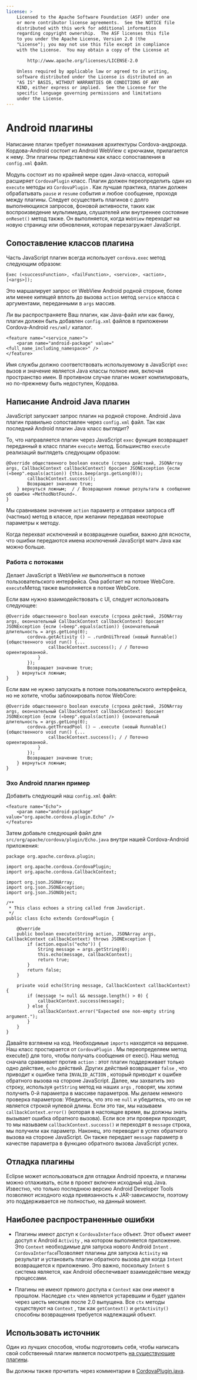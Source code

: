 ```yaml
---
license: >
    Licensed to the Apache Software Foundation (ASF) under one
    or more contributor license agreements.  See the NOTICE file
    distributed with this work for additional information
    regarding copyright ownership.  The ASF licenses this file
    to you under the Apache License, Version 2.0 (the
    "License"); you may not use this file except in compliance
    with the License.  You may obtain a copy of the License at

        http://www.apache.org/licenses/LICENSE-2.0

    Unless required by applicable law or agreed to in writing,
    software distributed under the License is distributed on an
    "AS IS" BASIS, WITHOUT WARRANTIES OR CONDITIONS OF ANY
    KIND, either express or implied.  See the License for the
    specific language governing permissions and limitations
    under the License.
---
```


# Android плагины

Написание плагин требует понимания архитектуры Cordova-андроида. Кордова-Android состоит из Android WebView с крючками, прилагается к нему. Эти плагины представлены как класс сопоставления в `config.xml` файл.

Модуль состоит из по крайней мере один Java-класса, который расширяет `CordovaPlugin` класс. Плагин должен переопределить один из `execute` методы из `CordovaPlugin` . Как лучшая практика, плагин должен обрабатывать `pause` и `resume` события и любое сообщение, проходя между плагины. Следует осуществить плагинов с долго выполняющихся запросов, фоновой активности, таких как воспроизведение мультимедиа, слушателей или внутреннее состояние `onReset()` метод также. Он выполняется, когда `WebView` переходит на новую страницу или обновления, которая перезагружает JavaScript.

## Сопоставление классов плагина

Часть JavaScript плагин всегда использует `cordova.exec` метод следующим образом:

    Exec (<successFunction>, <failFunction>, <service>, <action>, [<args>]);
    

Это маршалирует запрос от WebView Android родной стороне, более или менее кипящей вплоть до вызова `action` метод `service` класса с аргументами, переданными в `args` массив.

Ли вы распространяете Ваш плагин, как Java-файл или как банку, плагин должен быть добавлен `config.xml` файлов в приложении Cordova-Android `res/xml/` каталог.

    <feature name="<service_name>">
        <param name="android-package" value="<full_name_including_namespace>" />
    </feature>
    

Имя службы должно соответствовать используемому в JavaScript `exec` вызов и значение является Java классы полное имя, включая пространство имен. В противном случае плагин может компилировать, но по-прежнему быть недоступен, Кордова.

## Написание Android Java плагин

JavaScript запускает запрос плагин на родной стороне. Android Java плагин правильно сопоставлен через `config.xml` файл. Так как последний Android плагин Java класс выглядит?

То, что направляется плагин через JavaScript `exec` функция возвращает переданный в класс плагин `execute` метод. Большинство `execute` реализаций выглядеть следующим образом:

    @Override общественного boolean execute (строка действий, JSONArray args, CallbackContext callbackContext) бросает JSONException {если («beep".equals(action)) {this.beep(args.getLong(0));
            callbackContext.success();
            Возвращает значение true;
        } вернуться ложным;  / / Возвращения ложные результаты в сообщение об ошибке «MethodNotFound».
    }
    

Мы сравниваем значение `action` параметр и отправки запроса off (частных) метод в классе, при желании передавая некоторые параметры к методу.

Когда перехват исключений и возвращение ошибки, важно для ясности, что ошибки передаются имена исключений JavaScript матч Java как можно больше.

### Работа с потоками

Делает JavaScript в WebView *не* выполняться в потоке пользовательского интерфейса. Она работает на потоке WebCore. `execute`Метод также выполняется в потоке WebCore.

Если вам нужно взаимодействовать с UI, следует использовать следующее:

    @Override общественного boolean execute (строка действий, JSONArray args, окончательный CallbackContext callbackContext) бросает JSONException {если («beep".equals(action)) {окончательный длительность = args.getLong(0);
            cordova.getActivity () — .runOnUiThread (новый Runnable() {общественного void run() {...
                    callbackContext.success(); / / Поточно ориентированной.
                }
            });
            Возвращает значение true;
        } вернуться ложным;
    }
    

Если вам не нужно запускать в потоке пользовательского интерфейса, но не хотите, чтобы заблокировать поток WebCore:

    @Override общественного boolean execute (строка действий, JSONArray args, окончательный CallbackContext callbackContext) бросает JSONException {если («beep".equals(action)) {окончательный длительность = args.getLong(0);
            cordova.getThreadPool () — .execute (новый Runnable() {общественного void run() {...
                    callbackContext.success(); / / Поточно ориентированной.
                }
            });
            Возвращает значение true;
        } вернуться ложным;
    }
    

### Эхо Android плагин пример

Добавить следующий наш `config.xml` файл:

    <feature name="Echo">
        <param name="android-package" value="org.apache.cordova.plugin.Echo" />
    </feature>
    

Затем добавьте следующий файл для `src/org/apache/cordova/plugin/Echo.java` внутри нашей Cordova-Android приложения:

    package org.apache.cordova.plugin;
    
    import org.apache.cordova.CordovaPlugin;
    import org.apache.cordova.CallbackContext;
    
    import org.json.JSONArray;
    import org.json.JSONException;
    import org.json.JSONObject;
    
    /**
     * This class echoes a string called from JavaScript.
     */
    public class Echo extends CordovaPlugin {
    
        @Override
        public boolean execute(String action, JSONArray args, CallbackContext callbackContext) throws JSONException {
            if (action.equals("echo")) {
                String message = args.getString(0);
                this.echo(message, callbackContext);
                return true;
            }
            return false;
        }
    
        private void echo(String message, CallbackContext callbackContext) {
            if (message != null && message.length() > 0) {
                callbackContext.success(message);
            } else {
                callbackContext.error("Expected one non-empty string argument.");
            }
        }
    }
    

Давайте взглянем на код. Необходимые `imports` находятся на вершине. Наш класс простирается от `CordovaPlugin` . Мы переопределяем метод execute() для того, чтобы получать сообщения от exec(). Наш метод сначала сравнивает против `action` : этот плагин поддерживает только одно действие, `echo` действий. Других действий возвращает `false` , что приводит к ошибке типа `INVALID_ACTION` , который приводит к ошибке обратного вызова на стороне JavaScript. Далее, мы захватить эхо строку, используя `getString` метод на наших `args` , говорят, мы хотим получить 0-й параметра в массиве параметров. Мы делаем немного проверка параметров: Убедитесь, что это не `null` и убедитесь, что он не является строкой нулевой длины. Если это так, мы называем `callbackContext.error()` (которая в настоящее время, вы должны знать вызывает ошибка обратного вызова). Если все эти проверки проходят, то мы называем `callbackContext.success()` и переходят в `message` строка, мы получили как параметр. Наконец, это переводит в успех обратного вызова на стороне JavaScript. Он также передает `message` параметр в качестве параметра в функцию обратного вызова JavaScript успех.

## Отладка плагины

Eclipse может использоваться для отладки Android проекта, и плагины можно отлаживать, если в проект включен исходный код Java. Известно, что только последнюю версию Android Developer Tools позволяют исходного кода привязанность к JAR-зависимости, поэтому это поддерживается не полностью, на данный момент.

## Наиболее распространенные ошибки

*   Плагины имеют доступ к `CordovaInterface` объект. Этот объект имеет доступ к Android `Activity` , на котором выполняется приложение. Это `Context` необходимые для запуска нового Android `Intent` . `CordovaInterface`Позволяет плагины для запуска `Activity` на результат и установить плагин обратного вызова для когда `Intent` возвращается к приложению. Это важно, поскольку `Intent` s система является, как Android обеспечивает взаимодействие между процессами.

*   Плагины не имеют прямого доступа к `Context` как они имеют в прошлом. Наследие `ctx` член является устаревшим и будет удален через шесть месяцев после 2.0 выпущена. Все `ctx` методы существуют на `Context` , так как `getContext()` и `getActivity()` способны возвращения требуется надлежащий объект.

## Использовать источник

Один из лучших способов, чтобы подготовить себя, чтобы написать свой собственный плагин является посмотреть [на существующие плагины][1].

 [1]: https://github.com/apache/cordova-android/tree/master/framework/src/org/apache/cordova

Вы должны также прочитать через комментарии в [CordovaPlugin.java][2].

 [2]: https://github.com/apache/cordova-android/blob/master/framework/src/org/apache/cordova/CordovaPlugin.java
